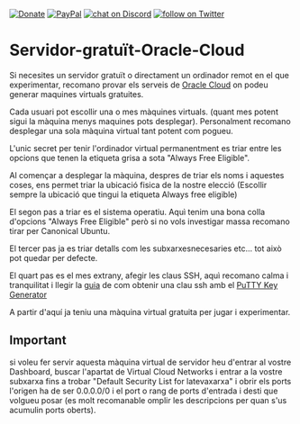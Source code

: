 [![Donate](https://img.shields.io/badge/donate-paypal-yellowgreen.svg)](https://www.paypal.com/donate/?hosted_button_id=EFVMSRHVBNJP4)
<a href="https://www.paypal.com/donate/?hosted_button_id=EFVMSRHVBNJP4">
<img src="https://img.shields.io/badge/PayPal-00457C?style=for-the-badge&logo=paypal&logoColor=white" alt="PayPal"></a>
<a href="https://discord.gg/ahVq54p">
<img src="https://img.shields.io/discord/667340023829626920?logo=discord" alt="chat on Discord"></a>
<a href="https://twitter.com/4xsample/follow?screen_name=shields_io">
<img src="https://img.shields.io/twitter/follow/4xsample?style=social&logo=twitter" alt="follow on Twitter"></a>

# Servidor-gratuït-Oracle-Cloud
 
Si necesites un servidor gratuït o directament un ordinador remot en el que experimentar, recomano provar els serveis de [Oracle Cloud](https://www.oracle.com/cloud/) on podeu generar maquines virtuals gratuites.

Cada usuari pot escollir una o mes màquines virtuals. (quant mes potent sigui la màquina menys maquines pots desplegar). Personalment recomano desplegar una sola màquina virtual tant potent com pogueu.

L'unic secret per tenir l'ordinador virtual permanentment es triar entre les opcions que tenen la etiqueta grisa a sota "Always Free Eligible".

Al començar a desplegar la màquina, despres de triar els noms i aquestes coses, ens permet triar la ubicació fisica de la nostre elecció (Escollir sempre la ubicació que tingui la etiqueta Always free eligible)

El segon pas a triar es el sistema operatiu. Aquì tenim una bona colla d'opcions "Always Free Eligible" però si no vols investigar massa recomano tirar per Canonical Ubuntu.

El tercer pas ja es triar detalls com les subxarxesnecesaries etc... tot això pot quedar per defecte.

El quart pas es el mes extrany, afegir les claus SSH, aquì recomano calma i tranquilitat i llegir la [guia](https://docs.oracle.com/en-us/iaas/Content/Compute/Tasks/managingkeypairs.htm) de com obtenir una clau ssh amb el [PuTTY Key Generator](https://www.puttygen.com/)

A partir d'aquí ja teniu una màquina virtual gratuita per jugar i experimentar.

## Important
si voleu fer servir aquesta màquina virtual de servidor heu d'entrar al vostre Dashboard, buscar l'apartat de Virtual Cloud Networks i entrar a la vostre subxarxa fins a trobar "Default Security List for latevaxarxa" i obrir els ports l'origen ha de ser 0.0.0.0/0 i el port o rang de ports d'entrada i desti que volgueu posar (es molt recomanable omplir les descripcions per quan s'us acumulin ports oberts).
